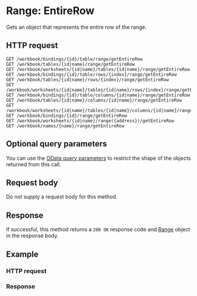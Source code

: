# Range: EntireRow

Gets an object that represents the entire row of the range.
## HTTP request
```http
GET /workbook/bindings/{id}/table/range/getEntireRow
GET /workbook/tables/{id|name}/range/getEntireRow
GET /workbook/worksheets/{id|name}/tables/{id|name}/range/getEntireRow
GET /workbook/bindings/{id}/table/rows/{index}/range/getEntireRow
GET /workbook/tables/{id|name}/rows/{index}/range/getEntireRow
GET /workbook/worksheets/{id|name}/tables/{id|name}/rows/{index}/range/getEntireRow
GET /workbook/bindings/{id}/table/columns/{id|name}/range/getEntireRow
GET /workbook/tables/{id|name}/columns/{id|name}/range/getEntireRow
GET /workbook/worksheets/{id|name}/tables/{id|name}/columns/{id|name}/range/getEntireRow
GET /workbook/bindings/{id}/range/getEntireRow
GET /workbook/worksheets/{id|name}/range({address})/getEntireRow
GET /workbook/names/{name}/range/getEntireRow
```
## Optional query parameters
You can use the [OData query parameters](odata-optional-query-parameters.md) to restrict the shape of the objects returned from this call.

## Request body
Do not supply a request body for this method.


## Response
If successful, this method returns a `200 OK` response code and [Range](../resources/range.md) object in the response body.
## Example
### HTTP request
### Response
